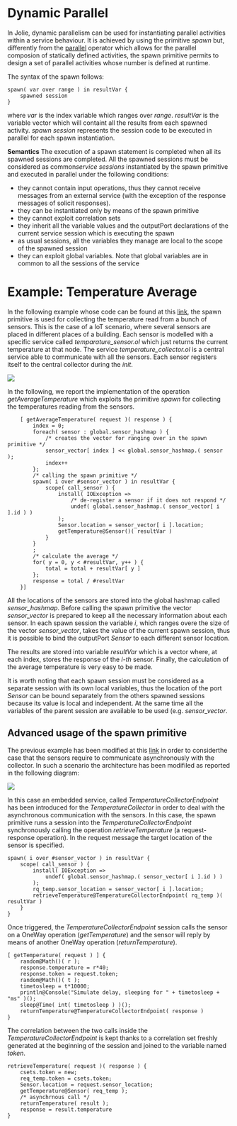 # Dynamic Parallel
In Jolie, dynamic parallelism can be used for instantiating parallel activities within a service behaviour. It is achieved by using the primitive *spawn* but, differently from the [parallel](../basics/composing_statements#parallel) operator
which allows for the parallel composion of statically defined activities, the spawn primitive permits to design a set of parallel activities whose number is defined at runtime.

The syntax of the spawn follows:
```text
spawn( var over range ) in resultVar {
    spawned session
}
```
where *var* is the index variable which ranges over *range*. *resultVar* is the variable vector which will containt all the results from each spawned activity. *spawn session* represents the session code to be  executed in parallel for each spawn instantiation.

**Semantics**
The execution of a spawn statement is completed when all its spawned sessions are completed.
All the spawned sessions must be considered as common*service sessions* instantiated by the spawn primitive and executed in parallel under the following conditions:
* they cannot contain input operations, thus they cannot receive messages from an external service (with the exception of the response messages of solicit responses). 
* they can be instantiated only by means of the spawn primitive
* they cannot exploit correlation sets
* they inherit all the variable values and the outputPort declarations of the current service session which is executing the spawn
* as usual sessions, all the variables they manage are local to the scope of the spawned session
* they can exploit global variables. Note that global variables are in common to all the sessions of the service

# Example: Temperature Average 
In the following example whose code can be found at this [link](https://github.com/jolie/examples/tree/master/02_basics/9_dynamicparallel/1_temperature_average), the spawn primitive is used for collecting the temperature read from a bunch of sensors. This is the case of a IoT scenario, where several sensors are placed in different places of a building. Each sensor is modelled with a specific service called *temparature_sensor.ol* which just returns the current temperature at that node. The service *temperature_collector.ol* is a central service able to communicate with all the sensors. Each sensor registers itself to the central collector during the *init*.

![](../../.gitbook/assets/temperature_collector.png)

In the following, we report the implementation of the operation *getAverageTemperature* which exploits the primitive *spawn* for collecting the temperatures reading from the sensors.

```jolie
    [ getAverageTemperature( request )( response ) {
        index = 0;
        foreach( sensor : global.sensor_hashmap ) {
            /* creates the vector for ranging over in the spawn primitive */
            sensor_vector[ index ] << global.sensor_hashmap.( sensor );
            index++
        };
        /* calling the spawn primitive */
        spawn( i over #sensor_vector ) in resultVar {
            scope( call_sensor ) {
                install( IOException =>
                    /* de-register a sensor if it does not respond */
                    undef( global.sensor_hashmap.( sensor_vector[ i ].id ) )
                );
                Sensor.location = sensor_vector[ i ].location;
                getTemperature@Sensor()( resultVar )
            }
        }
        ;
        /* calculate the average */
        for( y = 0, y < #resultVar, y++ ) {
            total = total + resultVar[ y ]
        };
        response = total / #resultVar
    }]
```
All the locations of the sensors are stored into the global hashmap called *sensor_hashmap*. Before calling the spawn primitive the vector *sensor_vector* is prepared to keep all the necessary information about each sensor. In each spawn session the variable *i*, which ranges overe the size of the vector *sensor_vector*, takes the value of the current spawn session, thus it is possible to bind the outputPort *Sensor* to each different sensor location.

The results are stored into variable *resultVar* which is a vector where, at each index, stores the response of the *i-th* sensor. Finally, the calculation of the average temperature is very easy to be made.

It is worth noting that each spawn session must be considered as a separate session with its own local variables, thus the location of the port *Sensor* can be bound separately from the others spawned sessions because its value is local and independent. At the same time all the variables of the parent session are available to be used (e.g. *sensor_vector*.


## Advanced usage of the spawn primitive
The previous example has been modified at this [link](https://github.com/jolie/examples/tree/master/02_basics/9_dynamicparallel/2_temperature_average_advanced) in order to considerthe case that the sensors require to communicate asynchronously with the collector. In such a scenario the architecture has been modifiled as reported in the following diagram:

![](../../.gitbook/assets/temperature_collector_advanced.png)

In this case an embedded service, called *TemperatureCollectorEndpoint* has been introduced for the *TemperatureCollector* in order to deal with the asynchronous communication with the sensors. In this case, the spawn primitive runs a session into the *TemperatureCollectorEndpoint* synchronously calling the operation *retrieveTemperature* (a request-response operation). In the request message the target location of the sensor is specified.

```jolie
spawn( i over #sensor_vector ) in resultVar {
    scope( call_sensor ) {
        install( IOException =>
            undef( global.sensor_hashmap.( sensor_vector[ i ].id ) )
        );
        rq_temp.sensor_location = sensor_vector[ i ].location;
        retrieveTemperature@TemperatureCollectorEndpoint( rq_temp )( resultVar )
    }
}
```

Once triggered, the *TemperatureCollectorEndpoint* session calls the sensor on a OneWay operation (*getTemperature*) and the sensor will reply by means of another OneWay operation (*returnTemperature*). 

```jolie
[ getTemperature( request ) ] {
    random@Math()( r );
    response.temperature = r*40;
    response.token = request.token;
    random@Math()( t );
    timetosleep = t*10000;
    println@Console("Simulate delay, sleeping for " + timetosleep + "ms" )();
    sleep@Time( int( timetosleep ) )();
    returnTemperature@TemperatureCollectorEndpoint( response )
}
```

The correlation between the two calls inside the *TemperatureCollectorEndpoint* is kept thanks to a correlation set freshly generated at the beginning of the session and joined to the variable named *token*.

```jolie
retrieveTemperature( request )( response ) {
    csets.token = new;
    req_temp.token = csets.token;
    Sensor.location = request.sensor_location;
    getTemperature@Sensor( req_temp );
    /* asynchrnous call */
    returnTemperature( result );
    response = result.temperature
}
```




